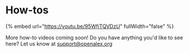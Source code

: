 # How-tos

{% embed url="https://youtu.be/95WfjTQVDzU" fullWidth="false" %}

More how-to videos coming soon! Do you have anything you'd like to see here? Let us know at [support@openalex.org](mailto:support@openalex.org)
